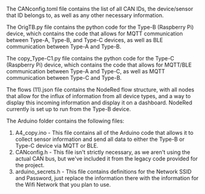 The CANconfig.toml file contains the list of all CAN IDs, the device/sensor that ID belongs to, as well as any other necessary information.

The OrigTB.py file contains the python code for the Type-B (Raspberry Pi) device, which contains the code that allows for MQTT communication between Type-A, Type-B, and Type-C devices, as well as BLE communication between Type-A and Type-B.

The copy_Type-C1.py file contains the python code for the Type-C (Raspberry Pi) device, which contains the code that allows for MQTT/BLE communication between Type-A and Type-C, as well as MQTT communication between Type-C and Type-B.

The flows (11).json file contains the NodeRed flow structure, with all nodes that allow for the influx of information from all device types, and a way to display this incoming information and display it on a dashboard. NodeRed currently is set up to run from the Type-B device.

The Arduino folder contains the following files:

1. A4_copy.ino - This file contains all of the Arduino code that allows it to collect sensor information and send all data to either the Type-B or Type-C device via MQTT or BLE.
2. CANconfig.h - This file isn't strictly necessary, as we aren't using the actual CAN bus, but we've included it from the legacy code provided for the project.
3. arduino_secrets.h - This file contains definitions for the Network SSID and Password, just replace the information there with the information for the Wifi Network that you plan to use.
